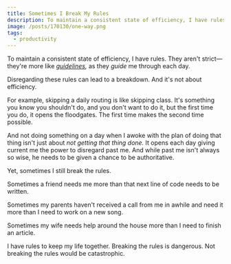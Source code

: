 ```yaml
---
title: Sometimes I Break My Rules
description: To maintain a consistent state of efficiency, I have rules. They aren't strict. But they help guide me.
image: /posts/170130/one-way.png
tags:
  - productivity
---
```


To maintain a consistent state of efficiency, I have rules. They aren't strict—they're more like [_guidelines_](https://youtu.be/b6kgS_AwuH0)_,_ as they _guide_ me through each day.

Disregarding these rules can lead to a breakdown. And it's not about efficiency.

For example, skipping a daily routing is like skipping class. It's something you know you shouldn't do, and you don't want to do it, but the first time you do, it opens the floodgates. The first time makes the second time possible.

And not doing something on a day when I awoke with the plan of doing that thing isn't just about _not getting that thing done._ It opens each day giving current me the power to disregard past me. And while past me isn't always so wise, he needs to be given a chance to be authoritative.

Yet, sometimes I still break the rules.

Sometimes a friend needs me more than that next line of code needs to be written.

Sometimes my parents haven't received a call from me in awhile and need it more than I need to work on a new song.

Sometimes my wife needs help around the house more than I need to finish an article.

I have rules to keep my life together. Breaking the rules is dangerous. Not breaking the rules would be catastrophic.
